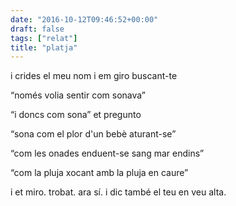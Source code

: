 ```yaml
---
date: "2016-10-12T09:46:52+00:00"
draft: false
tags: ["relat"]
title: "platja"
---
```

<!-- more -->
i crides el meu nom i em giro buscant-te 

“només volia sentir com sonava”

“i doncs com sona” et pregunto

“sona com el plor d'un bebè aturant-se”

“com les onades enduent-se sang mar endins”

“com la pluja xocant amb la pluja en caure”

i et miro. trobat. ara sí. i dic també el teu en veu alta.